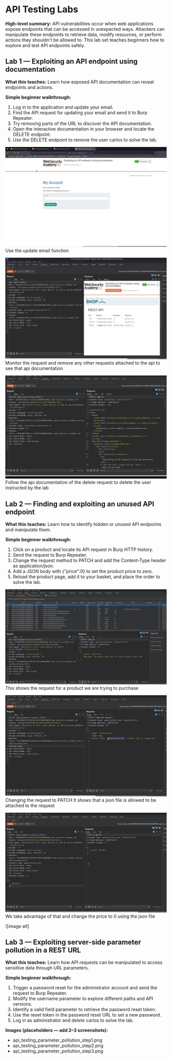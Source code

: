 # API Testing Labs

**High-level summary:**
API vulnerabilities occur when web applications expose endpoints that can be accessed in unexpected ways. Attackers can manipulate these endpoints to retrieve data, modify resources, or perform actions they shouldn't be allowed to. This lab set teaches beginners how to explore and test API endpoints safely.

## Lab 1 — Exploiting an API endpoint using documentation

**What this teaches:**
Learn how exposed API documentation can reveal endpoints and actions.

**Simple beginner walkthrough:**

1. Log in to the application and update your email.
2. Find the API request for updating your email and send it to Burp Repeater.
3. Try removing parts of the URL to discover the API documentation.
4. Open the interactive documentation in your browser and locate the DELETE endpoint.
5. Use the DELETE endpoint to remove the user carlos to solve the lab.

![image alt](https://github.com/Lispectree/web-sec/blob/fdc933f392dc0420334bc9d4d90a285834a0c7f0/labs/sql-injection/ap1%20lab%201%20photo%201.jpg)
Use the update email function


![image alt](https://github.com/Lispectree/web-sec/blob/991c4f87d38fb8320859f3b41f73576fa9f28f4c/labs/sql-injection/ap1%20lab%201%20photo%202.jpg)
Monitor the request and remove any other requests attached to the api to see that api documentation


![image alt](https://github.com/Lispectree/web-sec/blob/1ba09517426ff2bdbf09ccd898943e15d6a1e59f/labs/sql-injection/ap1%20lab%201%20photo%203.jpg)
Follow the api documentation of the delete request to delete the user instructed by the lab


## Lab 2 — Finding and exploiting an unused API endpoint

**What this teaches:**
Learn how to identify hidden or unused API endpoints and manipulate them.

**Simple beginner walkthrough:**

1. Click on a product and locate its API request in Burp HTTP history.
2. Send the request to Burp Repeater.
3. Change the request method to PATCH and add the Content-Type header as application/json.
4. Add a JSON body with {"price":0} to set the product price to zero.
5. Reload the product page, add it to your basket, and place the order to solve the lab.

![image alt](https://github.com/Lispectree/web-sec/blob/3527c4489eea9b2541e653e3438da9e795c156f2/web-security-labs/labs/api-testing/ap1%20lab%202%20photo%201.jpg)
This shows the request for a product we are trying to purchase

![image alt](https://github.com/Lispectree/web-sec/blob/2081cb9a020ace5f2b2e95710bdc4d94089ca81c/web-security-labs/labs/api-testing/ap1%20lab%202%20photo%202.jpg)
Changing the request to PATCH 
It shows that a json file is allowed to be attached to the request

![image alt](https://github.com/Lispectree/web-sec/blob/f81559f6bc0304d1973e3abe59dc78bd9833f743/web-security-labs/labs/api-testing/ap1%20lab%202%20photo%203.jpg)
We take advantage of that and change the price to 0 using the json file

![image alt]

## Lab 3 — Exploiting server-side parameter pollution in a REST URL

**What this teaches:**
Learn how API requests can be manipulated to access sensitive data through URL parameters.

**Simple beginner walkthrough:**

1. Trigger a password reset for the administrator account and send the request to Burp Repeater.
2. Modify the username parameter to explore different paths and API versions.
3. Identify a valid field parameter to retrieve the password reset token.
4. Use the reset token in the password reset URL to set a new password.
5. Log in as administrator and delete carlos to solve the lab.

**Images (placeholders — add 2–3 screenshots):**

* api\_testing\_parameter\_pollution\_step1.png
* api\_testing\_parameter\_pollution\_step2.png
* api\_testing\_parameter\_pollution\_step3.png
